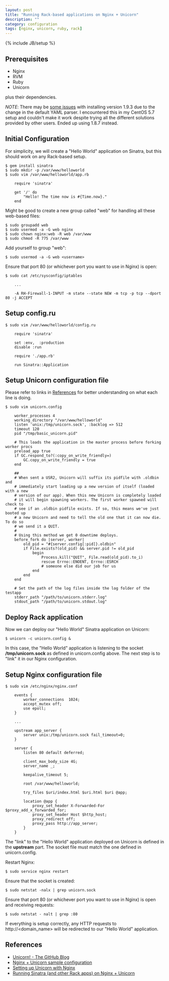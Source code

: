 ```yaml
---
layout: post
title: "Running Rack-based applications on Nginx + Unicorn"
description: ""
category: configuration
tags: [nginx, unicorn, ruby, rack]
---
```

{% include JB/setup %}


## Prerequisites

* Nginx
* RVM
* Ruby
* Unicorn 

plus their dependencies. 

_NOTE_: There may be [some issues](http://stackoverflow.com/questions/9434002/how-to-solve-ruby-installation-is-missing-psych-error) with installing version 1.9.3 due to the change in the default YAML parser. I encountered this in my CentOS 5.7 setup and couldn't make it work despite trying all the different solutions provided by other users. Ended up using 1.8.7 instead.


## Initial Configuration

For simplicity, we will create a "Hello World" application on Sinatra, but this should work on any Rack-based setup.

	$ gem install sinatra
	$ sudo mkdir -p /var/www/helloworld
	$ sudo vim /var/www/helloworld/app.rb

		require 'sinatra'

		get '/' do
			"Hello! The time now is #{Time.now}."
		end

Might be good to create a new group called "web" for handling all these web-based files:

	$ sudo groupadd web
	$ sudo usermod -a -G web nginx
	$ sudo chown nginx:web -R web /var/www
	$ sudo chmod -R 775 /var/www

Add yourself to group "web":
	
	$ sudo usermod -a -G web <username>

Ensure that port 80 (or whichever port you want to use in Nginx) is open:

	$ sudo cat /etc/sysconfig/iptables

		...

		-A RH-Firewall-1-INPUT -m state --state NEW -m tcp -p tcp --dport 80 -j ACCEPT


## Setup config.ru

	$ sudo vim /var/www/helloworld/config.ru

		require 'sinatra'

		set :env,  :production
		disable :run

		require './app.rb'

		run Sinatra::Application


## Setup Unicorn configuration file

Please refer to links in [References](#references) for better understanding on what each line is doing.

	$ sudo vim unicorn.config

		worker_processes 4
		working_directory "/var/www/helloworld"
		listen 'unix:/tmp/unicorn.sock', :backlog => 512
		timeout 120
		pid "/tmp/basic_unicorn.pid"

		# This loads the application in the master process before forking worker procs
		preload_app true
		if GC.respond_to?(:copy_on_write_friendly=)
  			GC.copy_on_write_friendly = true
		end

		##
		# When sent a USR2, Unicorn will suffix its pidfile with .oldbin and
  		# immediately start loading up a new version of itself (loaded with a new
  		# version of our app). When this new Unicorn is completely loaded
  		# it will begin spawning workers. The first worker spawned will check to
  		# see if an .oldbin pidfile exists. If so, this means we've just booted up
  		# a new Unicorn and need to tell the old one that it can now die. To do so
  		# we send it a QUIT.
  		#
  		# Using this method we get 0 downtime deploys.
		before_fork do |server, worker|
	  		old_pid = "#{server.config[:pid]}.oldbin"
  			if File.exists?(old_pid) && server.pid != old_pid
    			begin
      				Process.kill("QUIT", File.read(old_pid).to_i)
    				rescue Errno::ENOENT, Errno::ESRCH
      				# someone else did our job for us
    			end
  			end
		end

		# Set the path of the log files inside the log folder of the testapp
		stderr_path "/path/to/unicorn.stderr.log"
		stdout_path "/path/to/unicorn.stdout.log"


## Deploy Rack application

Now we can deploy our "Hello World" Sinatra application on Unicorn:

	$ unicorn -c unicorn.config &

In this case, the "Hello World" application is listening to the socket **/tmp/unicorn.sock** as defined in unicorn.config above. The next step is to "link" it in our Nginx configuration.


## Setup Nginx configuration file

	$ sudo vim /etc/nginx/nginx.conf

		events {
    		worker_connections  1024;
			accept_mutex off;
			use epoll;
		}

		...

		upstream app_server {
			server unix:/tmp/unicorn.sock fail_timeout=0;
		}

		server {
			listen 80 default deferred;

			client_max_body_size 4G;
			server_name _;

			keepalive_timeout 5;

			root /var/www/helloworld;

			try_files $uri/index.html $uri.html $uri @app;

			location @app {
				proxy_set_header X-Forwarded-For $proxy_add_x_forwarded_for;
      			proxy_set_header Host $http_host;
      			proxy_redirect off;
      			proxy_pass http://app_server;
			}
		}

The "link" to the "Hello World" application deployed on Unicorn is defined in the **upstream** part. The socket file must match the one defined in unicorn.config.

Restart Nginx:

	$ sudo service nginx restart

Ensure that the socket is created:

	$ sudo netstat -nalx | grep unicorn.sock

Ensure that port 80 (or whichever port you want to use in Nginx) is open and receiving requests:

	$ sudo netstat - nalt | grep :80

If everything is setup correctly, any HTTP requests to http://&lt;domain_name&gt; will be redirected to our "Hello World" application.


## References

* [Unicorn! - The GitHub Blog](https://github.com/blog/517-unicorn)
* [Nginx + Unicorn sample configuration](https://github.com/defunkt/unicorn/blob/master/examples/nginx.conf)
* [Setting up Unicorn with Nginx](http://sirupsen.com/setting-up-unicorn-with-nginx/)
* [Running Sinatra (and other Rack apps) on Nginx + Unicorn](http://velenux.wordpress.com/2012/01/10/running-sinatra-and-other-rack-apps-on-nginx-unicorn/)